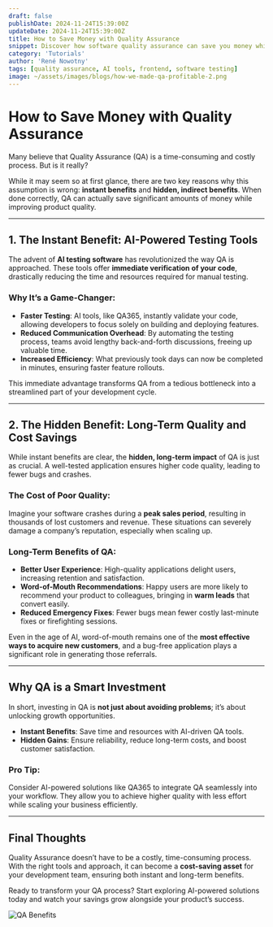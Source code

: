 ```yaml
---
draft: false
publishDate: 2024-11-24T15:39:00Z
updateDate: 2024-11-24T15:39:00Z
title: How to Save Money with Quality Assurance
snippet: Discover how software quality assurance can save you money while boosting your product's reliability and user satisfaction.
category: 'Tutorials'
author: 'René Nowotny'
tags: [quality assurance, AI tools, frontend, software testing]
image: ~/assets/images/blogs/how-we-made-qa-profitable-2.png
---
```


# How to Save Money with Quality Assurance

Many believe that Quality Assurance (QA) is a time-consuming and costly process. But is it really?  

While it may seem so at first glance, there are two key reasons why this assumption is wrong: **instant benefits** and **hidden, indirect benefits**. When done correctly, QA can actually save significant amounts of money while improving product quality.

---

## 1. The Instant Benefit: AI-Powered Testing Tools

The advent of **AI testing software** has revolutionized the way QA is approached. These tools offer **immediate verification of your code**, drastically reducing the time and resources required for manual testing.  

### Why It’s a Game-Changer:
- **Faster Testing**: AI tools, like QA365, instantly validate your code, allowing developers to focus solely on building and deploying features.
- **Reduced Communication Overhead**: By automating the testing process, teams avoid lengthy back-and-forth discussions, freeing up valuable time.
- **Increased Efficiency**: What previously took days can now be completed in minutes, ensuring faster feature rollouts.

This immediate advantage transforms QA from a tedious bottleneck into a streamlined part of your development cycle.

---

## 2. The Hidden Benefit: Long-Term Quality and Cost Savings

While instant benefits are clear, the **hidden, long-term impact** of QA is just as crucial. A well-tested application ensures higher code quality, leading to fewer bugs and crashes.

### The Cost of Poor Quality:
Imagine your software crashes during a **peak sales period**, resulting in thousands of lost customers and revenue. These situations can severely damage a company’s reputation, especially when scaling up.  

### Long-Term Benefits of QA:
- **Better User Experience**: High-quality applications delight users, increasing retention and satisfaction.
- **Word-of-Mouth Recommendations**: Happy users are more likely to recommend your product to colleagues, bringing in **warm leads** that convert easily.
- **Reduced Emergency Fixes**: Fewer bugs mean fewer costly last-minute fixes or firefighting sessions.

Even in the age of AI, word-of-mouth remains one of the **most effective ways to acquire new customers**, and a bug-free application plays a significant role in generating those referrals.

---

## Why QA is a Smart Investment

In short, investing in QA is **not just about avoiding problems**; it’s about unlocking growth opportunities.  

- **Instant Benefits**: Save time and resources with AI-driven QA tools.  
- **Hidden Gains**: Ensure reliability, reduce long-term costs, and boost customer satisfaction.  

### Pro Tip:
Consider AI-powered solutions like QA365 to integrate QA seamlessly into your workflow. They allow you to achieve higher quality with less effort while scaling your business efficiently.

---

## Final Thoughts

Quality Assurance doesn’t have to be a costly, time-consuming process. With the right tools and approach, it can become a **cost-saving asset** for your development team, ensuring both instant and long-term benefits.

Ready to transform your QA process? Start exploring AI-powered solutions today and watch your savings grow alongside your product’s success.

![QA Benefits](~/assets/images/blogs/how-we-made-qa-profitable-2.png "Save Money with Quality Assurance")